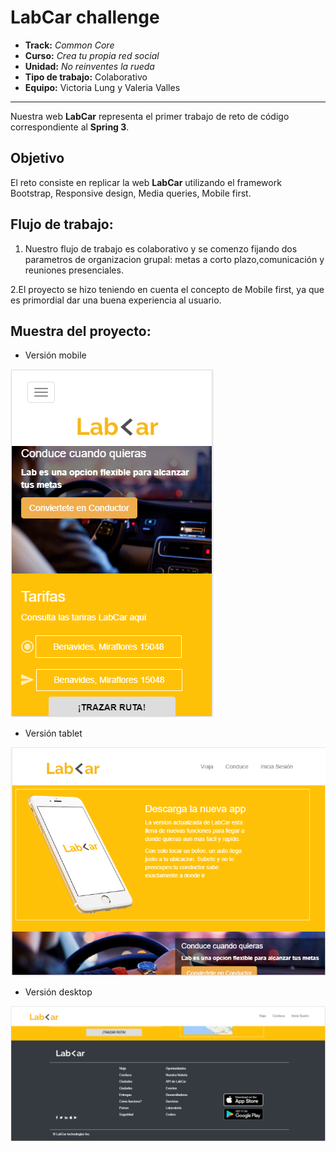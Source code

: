 # LabCar challenge

* **Track:** _Common Core_
* **Curso:** _Crea tu propia red social_
* **Unidad:** _No reinventes la rueda_
* **Tipo de trabajo:** Colaborativo
* **Equipo:** Victoria Lung y Valeria Valles

***
Nuestra  web **LabCar** representa el primer trabajo de reto de código correspondiente al **Spring 3**.

## Objetivo

El reto consiste en replicar la web **LabCar** utilizando el framework Bootstrap, Responsive design, Media queries, Mobile first. 


## Flujo de trabajo:

1. Nuestro flujo de trabajo es colaborativo y se comenzo fijando dos parametros de organizacion grupal: metas a corto plazo,comunicación y  reuniones presenciales.

2.El proyecto se hizo teniendo en cuenta el concepto de Mobile first, ya que  es  primordial dar una buena experiencia al usuario.



## Muestra del proyecto:

-  Versión mobile 

 ![mobile demo](assets/images/lab-car.PNG)
 
 
-  Versión tablet

 ![mobile demo](assets/images/lab-car2.PNG)
 

-  Versión desktop

 ![mobile demo](assets/images/lab-car3.PNG)
